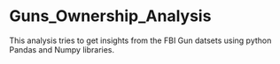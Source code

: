 # Guns_Ownership_Analysis
This analysis tries to get insights from the FBI Gun datsets using python Pandas and Numpy libraries.
